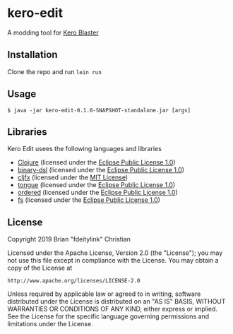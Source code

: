 # kero-edit

A modding tool for [Kero Blaster](https://en.wikipedia.org/wiki/Kero_Blaster)

## Installation

Clone the repo and run `lein run`

## Usage

    $ java -jar kero-edit-0.1.0-SNAPSHOT-standalone.jar [args]

## Libraries

Kero Edit usees the following languages and libraries

* [Clojure](https://clojure.org) (licensed under the [Eclipse Public License 1.0](https://opensource.org/licenses/eclipse-1.0.php))
* [binary-dsl](https://github.com/smee/binary) (licensed under the [Eclipse Public License 1.0](https://opensource.org/licenses/eclipse-1.0.php))
* [cljfx](https://github.com/cljfx/cljfx) (licensed under the [MIT License](https://opensource.org/licenses/MIT))
* [tongue](https://github.com/tonsky/tongue) (licensed under the [Eclipse Public License 1.0](https://opensource.org/licenses/eclipse-1.0.php))
* [ordered](https://github.com/clj-commons/ordered) (licensed under the [Eclipse Public License 1.0](https://opensource.org/licenses/eclipse-1.0.php))
* [fs](https://github.com/clj-commons/fs) (licensed under the [Eclipse Public License 1.0](https://opensource.org/licenses/eclipse-1.0.php))

## License

Copyright 2019 Brian "fdeitylink" Christian

Licensed under the Apache License, Version 2.0 (the "License");
you may not use this file except in compliance with the License.
You may obtain a copy of the License at

    http://www.apache.org/licenses/LICENSE-2.0

Unless required by applicable law or agreed to in writing, software
distributed under the License is distributed on an "AS IS" BASIS,
WITHOUT WARRANTIES OR CONDITIONS OF ANY KIND, either express or implied.
See the License for the specific language governing permissions and
limitations under the License.
